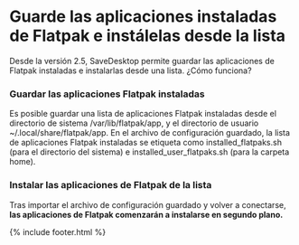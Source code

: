 # Guarde las aplicaciones instaladas de Flatpak e instálelas desde la lista
Desde la versión 2.5, SaveDesktop permite guardar las aplicaciones de Flatpak instaladas e instalarlas desde una lista. ¿Cómo funciona?

### Guardar las aplicaciones Flatpak instaladas
Es posible guardar una lista de aplicaciones Flatpak instaladas desde el directorio de sistema /var/lib/flatpak/app, y el directorio de usuario ~/.local/share/flatpak/app. En el archivo de configuración guardado, la lista de aplicaciones Flatpak instaladas se etiqueta como installed_flatpaks.sh (para el directorio del sistema) e installed_user_flatpaks.sh (para la carpeta home).

### Instalar las aplicaciones de Flatpak de la lista
Tras importar el archivo de configuración guardado y volver a conectarse, **las aplicaciones de Flatpak comenzarán a instalarse en segundo plano.**



{% include footer.html %}
